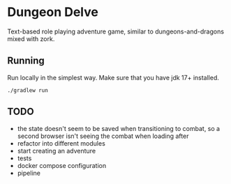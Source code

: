 # Dungeon Delve

Text-based role playing adventure game, similar to dungeons-and-dragons mixed with zork.

## Running

Run locally in the simplest way. Make sure that you have jdk 17+ installed.

```shell
./gradlew run
```

## TODO

- the state doesn't seem to be saved when transitioning to combat, so a second browser isn't seeing the combat when loading after
- refactor into different modules
- start creating an adventure
- tests
- docker compose configuration
- pipeline